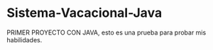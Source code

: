 # Sistema-Vacacional-Java
PRIMER PROYECTO CON JAVA, esto es una prueba para probar mis habilidades.
